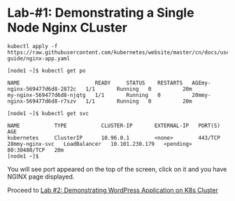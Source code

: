 # Lab-#1: Demonstrating a Single Node Nginx CLuster

```
kubectl apply -f https://raw.githubusercontent.com/kubernetes/website/master/cn/docs/user-guide/nginx-app.yaml
```

```
[node1 ~]$ kubectl get po
```
```
NAME                        READY     STATUS    RESTARTS   AGEmy-nginx-569477d6d8-2872c   1/1       Running   0          20m
my-nginx-569477d6d8-njqtg   1/1       Running   0          20mmy-nginx-569477d6d8-r7szv   1/1       Running   0          20m
```

```
[node1 ~]$ kubectl get svc
```

```
NAME           TYPE           CLUSTER-IP       EXTERNAL-IP   PORT(S)        AGE
kubernetes     ClusterIP      10.96.0.1        <none>        443/TCP        28mmy-nginx-svc   LoadBalancer   10.101.230.179   <pending>     80:30480/TCP   20m
[node1 ~]$
```

You will see port appeared on the top of the screen, click on it and you have NGINX page displayed.

Proceed to [Lab #2: Demonstrating WordPress Application on K8s Cluster](https://github.com/ajeetraina/docker101/blob/master/play-with-kubernetes/labs/wordpress.md)

